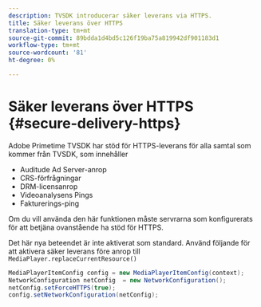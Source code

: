 ```yaml
---
description: TVSDK introducerar säker leverans via HTTPS.
title: Säker leverans över HTTPS
translation-type: tm+mt
source-git-commit: 89bdda1d4bd5c126f19ba75a819942df901183d1
workflow-type: tm+mt
source-wordcount: '81'
ht-degree: 0%

---
```



# Säker leverans över HTTPS {#secure-delivery-https}

Adobe Primetime TVSDK har stöd för HTTPS-leverans för alla samtal som kommer från TVSDK, som innehåller

* Auditude Ad Server-anrop
* CRS-förfrågningar
* DRM-licensanrop
* Videoanalysens Pings
* Fakturerings-ping

Om du vill använda den här funktionen måste servrarna som konfigurerats för att betjäna ovanstående ha stöd för HTTPS.

Det här nya beteendet är inte aktiverat som standard. Använd följande för att aktivera säker leverans före anrop till `MediaPlayer.replaceCurrentResource()`

```java
MediaPlayerItemConfig config = new MediaPlayerItemConfig(context);
NetworkConfiguration netConfig  = new NetworkConfiguration();
netConfig.setForceHTTPS(true);
config.setNetworkConfiguration(netConfig);
```
